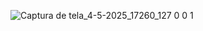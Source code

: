 
![Captura de tela_4-5-2025_17260_127 0 0 1](https://github.com/user-attachments/assets/a8ead8fb-dedc-4aa6-b6d1-8d31b8da57f2)
